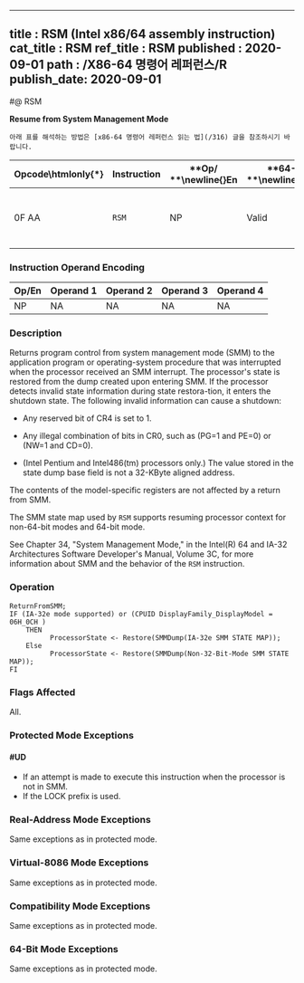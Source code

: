 ----------------------------
title : RSM (Intel x86/64 assembly instruction)
cat_title : RSM
ref_title : RSM
published : 2020-09-01
path : /X86-64 명령어 레퍼런스/R
publish_date: 2020-09-01
----------------------------


#@ RSM

**Resume from System Management Mode**

```lec-info
아래 표를 해석하는 방법은 [x86-64 명령어 레퍼런스 읽는 법](/316) 글을 참조하시기 바랍니다.
```

|**Opcode\htmlonly{*}**|**Instruction**|**Op/ **\newline{}**En**|**64-Bit **\newline{}**Mode**|**Compat/**\newline{}**Leg Mode**|**Description**|
|----------------------|---------------|------------------------|-----------------------------|---------------------------------|---------------|
|0F AA|`RSM` |NP|Valid|Valid|Resume operation of interrupted program.|
### Instruction Operand Encoding


|Op/En|Operand 1|Operand 2|Operand 3|Operand 4|
|-----|---------|---------|---------|---------|
|NP|NA|NA|NA|NA|
### Description


Returns program control from system management mode (SMM) to the application program or operating-system procedure that was interrupted when the processor received an SMM interrupt. The processor's state is restored from the dump created upon entering SMM. If the processor detects invalid state information during state restora-tion, it enters the shutdown state. The following invalid information can cause a shutdown:

*  Any reserved bit of CR4 is set to 1.

*  Any illegal combination of bits in CR0, such as (PG=1 and PE=0) or (NW=1 and CD=0).

*  (Intel Pentium and Intel486(tm) processors only.) The value stored in the state dump base field is not a 32-KByte aligned address.

The contents of the model-specific registers are not affected by a return from SMM.

The SMM state map used by `RSM` supports resuming processor context for non-64-bit modes and 64-bit mode. 

See Chapter 34, "System Management Mode," in the Intel(R) 64 and IA-32 Architectures Software Developer's Manual, Volume 3C, for more information about SMM and the behavior of the `RSM` instruction.


### Operation

```info-verb
ReturnFromSMM;
IF (IA-32e mode supported) or (CPUID DisplayFamily_DisplayModel = 06H_0CH )
    THEN
          ProcessorState <- Restore(SMMDump(IA-32e SMM STATE MAP));
    Else
          ProcessorState <- Restore(SMMDump(Non-32-Bit-Mode SMM STATE MAP));
FI
```
### Flags Affected


All.


### Protected Mode Exceptions

#### #UD
* If an attempt is made to execute this instruction when the processor is not in SMM.
* If the LOCK prefix is used.

### Real-Address Mode Exceptions



Same exceptions as in protected mode.


### Virtual-8086 Mode Exceptions



Same exceptions as in protected mode.


### Compatibility Mode Exceptions



Same exceptions as in protected mode.


### 64-Bit Mode Exceptions



Same exceptions as in protected mode.

